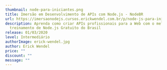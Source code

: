 ```yaml
---
thumbnail: node-para-iniciantes.png
title: Imersão em Desenvolvimento de APIs com Node.js - NodeBR
url: https://imersaonodejs.cursos.erickwendel.com.br/p/node-js-para-iniciantes-nodebr?origin=CursoErickWendel
description: Aprenda como criar APIs profissionais para a Web com o melhor
  treinamento de Node.js Gratuito do Brasil
release: 01/03/2020
level: Intermediário
authorImage: erick-wendel.jpg
author: Erick Wendel
price: ""
discount: ""
message: ""
---
```

